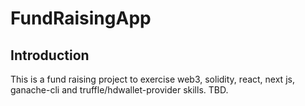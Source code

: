 # FundRaisingApp

## Introduction
This is a fund raising project to exercise web3, solidity, react, next js, ganache-cli and truffle/hdwallet-provider 
skills. TBD.
